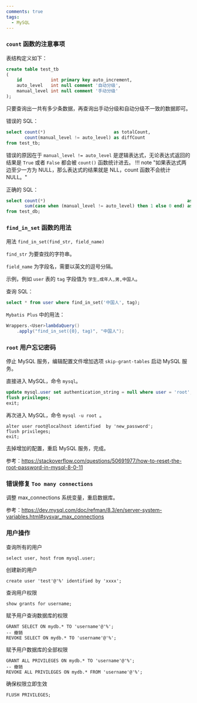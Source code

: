 ```yaml
---
comments: true
tags:
  - MySQL
---
```

### `count` 函数的注意事项

表结构定义如下：
```sql
create table test_tb
(
    id           int primary key auto_increment,
    auto_level   int null comment '自动分级',
    manual_level int null comment '手动分级'
);
```

只要查询出一共有多少条数据，再查询出手动分级和自动分级不一致的数据即可。  

错误的 SQL：
```sql
select count(*)                          as totalCount,
       count(manual_level != auto_level) as diffCount
from test_tb;
```

错误的原因在于 `manual_level != auto_level` 是逻辑表达式，无论表达式返回的结果是 `True` 或者 `False` 都会被 `count()` 函数统计进去。
!!! note "如果表达式两边至少一方为 NULL，那么表达式的结果就是 NLL，count 函数不会统计 NULL。"

正确的 SQL：
```sql
select count(*)                                                      as totalCount,
       sum(case when (manual_level != auto_level) then 1 else 0 end) as diffCount
from test_db;
```

### `find_in_set` 函数的用法

用法 `find_in_set(find_str, field_name)`

`find_str` 为要查找的字符串。

`field_name` 为字段名，需要以英文的逗号分隔。

示例，例如 `user` 表的 `tag` 字段值为 `学生,成年人,男,中国人`。

查询 SQL：
```sql
select * from user where find_in_set('中国人', tag);
```

`Mybatis Plus` 中的用法：
```java
Wrappers.<User>lambdaQuery()
	.apply("find_in_set({0}, tag)", "中国人");
```

### `root` 用户忘记密码

停止 MySQL 服务，编辑配置文件增加选项 `skip-grant-tables` 启动 MySQL 服务。 

直接进入 MySQL，命令 `mysql`。
```sql
update mysql.user set authentication_string = null where user = 'root';
flush privileges;
exit;
```

再次进入 MySQL，命令  `mysql -u root `。
```
alter user root@localhost identified  by 'new_password';
flush privileges;
exit;
```

去掉增加的配置，重启 MySQL 服务，完成。

参考：https://stackoverflow.com/questions/50691977/how-to-reset-the-root-password-in-mysql-8-0-11

### 错误修复 `Too many connections`

调整 max_connections 系统变量，重启数据库。  

参考：https://dev.mysql.com/doc/refman/8.3/en/server-system-variables.html#sysvar_max_connections

### 用户操作
查询所有的用户
```
select user, host from mysql.user;
```

创建新的用户
```
create user 'test'@'%' identified by 'xxxx';
```

查询用户权限
```
show grants for username;
```

赋予用户查询数据库的权限
```
GRANT SELECT ON mydb.* TO 'username'@'%';
-- 撤销
REVOKE SELECT ON mydb.* TO 'username'@'%';
```

赋予用户数据库的全部权限
```
GRANT ALL PRIVILEGES ON mydb.* TO 'username'@'%';
-- 撤销
REVOKE ALL PRIVILEGES ON mydb.* FROM 'username'@'%';
```

确保权限立即生效
```
FLUSH PRIVILEGES;
```

